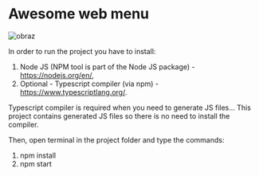 # Awesome web menu

![obraz](https://user-images.githubusercontent.com/54153545/223338471-cc457bd9-9b9a-4ee3-a244-8b2bbe87953d.png)


In order to run the project you have to install:
1. Node JS (NPM tool is part of the Node JS package) - https://nodejs.org/en/,
2. Optional - Typescript compiler (via npm) - https://www.typescriptlang.org/.

Typescript compiler is required when you need to generate JS files... This project contains generated JS files so there is no need to install the compiler.

Then, open terminal in the project folder and type the commands:
1. npm install 
2. npm start
